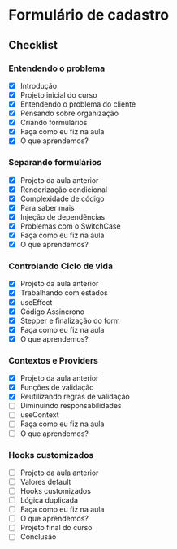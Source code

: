 # Formulário de cadastro

## Checklist

### Entendendo o problema

- [x] Introdução
- [x] Projeto inicial do curso
- [x] Entendendo o problema do cliente
- [x] Pensando sobre organização
- [x] Criando formulários
- [x] Faça como eu fiz na aula
- [x] O que aprendemos?

### Separando formulários

- [x] Projeto da aula anterior
- [x] Renderização condicional
- [x] Complexidade de código
- [x] Para saber mais
- [x] Injeção de dependências
- [x] Problemas com o SwitchCase
- [x] Faça como eu fiz na aula
- [x] O que aprendemos?

### Controlando Ciclo de vida

- [x] Projeto da aula anterior
- [x] Trabalhando com estados
- [x] useEffect
- [x] Código Assincrono
- [x] Stepper e finalização do form
- [x] Faça como eu fiz na aula
- [x] O que aprendemos?

### Contextos e Providers

- [x] Projeto da aula anterior
- [x] Funções de validação
- [x] Reutilizando regras de validação
- [ ] Diminuindo responsabilidades
- [ ] useContext
- [ ] Faça como eu fiz na aula
- [ ] O que aprendemos?

### Hooks customizados

- [ ] Projeto da aula anterior
- [ ] Valores default
- [ ] Hooks customizados
- [ ] Lógica duplicada
- [ ] Faça como eu fiz na aula
- [ ] O que aprendemos?
- [ ] Projeto final do curso
- [ ] Conclusão
